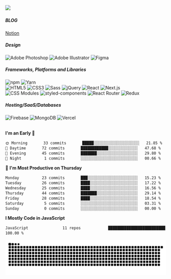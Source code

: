 ![](https://github-profile-summary-cards.vercel.app/api/cards/profile-details?username=onmidnightblue&theme=default)
<br />
##### BLOG
<a href="https://onmidnightblue.notion.site/FrontEnd-a6d84cb2fd8e413ea62ea3046eb15f19">Notion</a>

##### Design
<img alt="Adobe Photoshop" src ="https://img.shields.io/badge/Adobe Photoshop-FFFFFF?style=flat&logo=Adobe Photoshop&logoColor=31A8FF"/> <img alt="Adobe Illustrator" src ="https://img.shields.io/badge/Adobe Illustrator-FFFFFF?style=flat&logo=Adobe Illustrator&logoColor=FF9A00"/> <img alt="Figma" src ="https://img.shields.io/badge/Figma-FFFFFF?style=flat&logo=Figma&logoColor=F24E1E"/> 

##### Frameworks, Platforms and Libraries
<img alt="npm" src ="https://img.shields.io/badge/npm-FFFFFF?style=flat&logo=npm&logoColor=CB3837"/> <img alt="Yarn" src ="https://img.shields.io/badge/Yarn-FFFFFF?style=flat&logo=Yarn&logoColor=2C8EBB"/>
<br />
<img alt="HTML5" src ="https://img.shields.io/badge/HTML5-FFFFFF?style=flat&logo=HTML5&logoColor=E34F26"/> <img alt="CSS3" src ="https://img.shields.io/badge/CSS3-FFFFFF?style=flat&logo=CSS3&logoColor=1572B6"/> <img alt="Sass" src ="https://img.shields.io/badge/Sass-FFFFFF?style=flat&logo=Sass&logoColor=CC6699"/> <img alt="jQuery" src ="https://img.shields.io/badge/jQuery-FFFFFF?style=flat&logo=jQuery&logoColor=0769AD"/> <img alt="React" src ="https://img.shields.io/badge/React-FFFFFF?style=flat&logo=React&logoColor=61DAFB"/> <img alt="Next.js" src ="https://img.shields.io/badge/Next.js-FFFFFF?style=flat&logo=Next.js&logoColor=000000"/>
<br />
<img alt="CSS Modules" src ="https://img.shields.io/badge/CSS Modules-FFFFFF?style=flat&logo=CSS Modules&logoColor=000000"/> <img alt="styled-components" src ="https://img.shields.io/badge/styled components-FFFFFF?style=flat&logo=styled-components&logoColor=DB7093"/> <img alt="React Router" src ="https://img.shields.io/badge/React Router-FFFFFF?style=flat&logo=React Router&logoColor=CA4245"/> <img alt="Redux" src ="https://img.shields.io/badge/Redux-FFFFFF?style=flat&logo=Redux&logoColor=764ABC"/>

##### Hosting/SaaS/Databases
<img alt="Firebase" src ="https://img.shields.io/badge/Firebase-FFFFFF?style=flat&logo=Firebase&logoColor=FFCA28"/> <img alt="MongoDB" src ="https://img.shields.io/badge/MongoDB-FFFFFF?style=flat&logo=MongoDB&logoColor=MongoDB"/> <img alt="Vercel" src ="https://img.shields.io/badge/Vercel-FFFFFF?style=flat&logo=Vercel&logoColor=000000"/>
<br /><br />

<!--START_SECTION:waka-->
**I'm an Early 🐤** 

```text
🌞 Morning       33 commits       █████░░░░░░░░░░░░░░░░░░░░   21.85 % 
🌆 Daytime       72 commits       ████████████░░░░░░░░░░░░░   47.68 % 
🌃 Evening       45 commits       ███████░░░░░░░░░░░░░░░░░░   29.80 % 
🌙 Night          1 commits       ░░░░░░░░░░░░░░░░░░░░░░░░░   00.66 % 

```
📅 **I'm Most Productive on Thursday** 

```text
Monday          23 commits       ███░░░░░░░░░░░░░░░░░░░░░░   15.23 % 
Tuesday         26 commits       ████░░░░░░░░░░░░░░░░░░░░░   17.22 % 
Wednesday       25 commits       ████░░░░░░░░░░░░░░░░░░░░░   16.56 % 
Thursday        44 commits       ███████░░░░░░░░░░░░░░░░░░   29.14 % 
Friday          28 commits       ████░░░░░░░░░░░░░░░░░░░░░   18.54 % 
Saturday         5 commits       ░░░░░░░░░░░░░░░░░░░░░░░░░   03.31 % 
Sunday           0 commits       ░░░░░░░░░░░░░░░░░░░░░░░░░   00.00 % 

```


**I Mostly Code in JavaScript** 

```text
JavaScript               11 repos            █████████████████████████   100.00 % 

```



<!--END_SECTION:waka-->


![snake gif](https://github.com/onmidnightblue/onmidnightblue/blob/output/github-contribution-grid-snake.svg)

